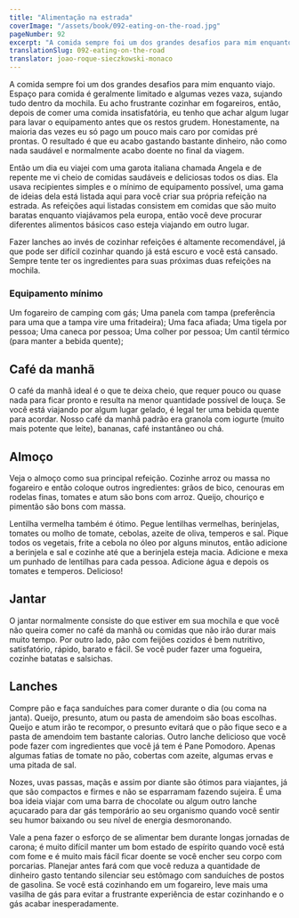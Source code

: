 ```yaml
---
title: "Alimentação na estrada"
coverImage: "/assets/book/092-eating-on-the-road.jpg"
pageNumber: 92
excerpt: "A comida sempre foi um dos grandes desafios para mim enquanto viajo. Espaço para comida é geralmente limitado e algumas vezes vaza, sujando tudo dentro da mochila."
translationSlug: 092-eating-on-the-road
translator: joao-roque-sieczkowski-monaco
---
```


A comida sempre foi um dos grandes desafios para mim enquanto viajo. Espaço para comida é geralmente limitado e algumas vezes vaza, sujando tudo dentro da mochila. Eu acho frustrante cozinhar em fogareiros, então, depois de comer uma comida insatisfatória, eu tenho que achar algum lugar para lavar o equipamento antes que os restos grudem. Honestamente, na maioria das vezes eu só pago um pouco mais caro por comidas pré prontas. O resultado é que eu acabo gastando bastante dinheiro, não como nada saudável e normalmente acabo doente no final da viagem.

Então um dia eu viajei com uma garota italiana chamada Angela e de repente me vi cheio de comidas saudáveis e deliciosas todos os dias. Ela usava recipientes simples e o mínimo de equipamento possível, uma gama de ideias dela está listada aqui para você criar sua própria refeição na estrada. As refeições aqui listadas consistem em comidas que são muito baratas enquanto viajávamos pela europa, então você deve procurar diferentes alimentos básicos caso esteja viajando em outro lugar.

Fazer lanches ao invés de cozinhar refeições é altamente recomendável, já que pode ser difícil cozinhar quando já está escuro e você está cansado. Sempre tente ter os ingredientes para suas próximas duas refeições na mochila.

### Equipamento mínimo

Um fogareiro de camping com gás;
Uma panela com tampa (preferência para uma que a tampa vire uma fritadeira);
Uma faca afiada;
Uma tigela por pessoa;
Uma caneca por pessoa;
Uma colher por pessoa;
Um cantil térmico (para manter a bebida quente);

## Café da manhã

O café da manhã ideal é o que te deixa cheio, que requer pouco ou quase nada para ficar pronto e resulta na menor quantidade possível de louça. Se você está viajando por algum lugar gelado, é legal ter uma bebida quente para acordar. Nosso café da manhã padrão era granola com iogurte (muito mais potente que leite), bananas, café instantâneo ou chá.

## Almoço

Veja o almoço como sua principal refeição. Cozinhe arroz ou massa no fogareiro e então coloque outros ingredientes: grãos de bico, cenouras em rodelas finas, tomates e atum são bons com arroz. Queijo, chouriço e pimentão são bons com massa.

Lentilha vermelha também é ótimo. Pegue lentilhas vermelhas, berinjelas, tomates ou molho de tomate, cebolas, azeite de oliva, temperos e sal. Pique todos os vegetais, frite a cebola no óleo por alguns minutos, então adicione a berinjela e sal e cozinhe até que a berinjela esteja macia. Adicione e mexa um punhado de lentilhas para cada pessoa. Adicione água e depois os tomates e temperos. Delicioso!

## Jantar

O jantar normalmente consiste do que estiver em sua mochila e que você não queira comer no café da manhã ou comidas que não irão durar mais muito tempo. Por outro lado, pão com feijões cozidos é bem nutritivo, satisfatório, rápido, barato e fácil. Se você puder fazer uma fogueira, cozinhe batatas e salsichas.

## Lanches

Compre pão e faça sanduíches para comer durante o dia (ou coma na janta). Queijo, presunto, atum ou pasta de amendoim são boas escolhas. Queijo e atum irão te recompor, o presunto evitará que o pão fique seco e a pasta de amendoim tem bastante calorias. Outro lanche delicioso que você pode fazer com ingredientes que você já tem é Pane Pomodoro. Apenas algumas fatias de tomate no pão, cobertas com azeite, algumas ervas e uma pitada de sal.

Nozes, uvas passas, maçãs e assim por diante são ótimos para viajantes, já que são compactos e firmes e não se esparramam fazendo sujeira. É uma boa ideia viajar com uma barra de chocolate ou algum outro lanche açucarado para dar gás temporário ao seu organismo quando você sentir seu humor baixando ou seu nível de energia desmoronando.

Vale a pena fazer o esforço de se alimentar bem durante longas jornadas de carona; é muito difícil manter um bom estado de espírito quando você está com fome e é muito mais fácil ficar doente se você encher seu corpo com porcarias. Planejar antes fará com que você reduza a quantidade de dinheiro gasto tentando silenciar seu estômago com sanduíches de postos de gasolina. Se você está cozinhando em um fogareiro, leve mais uma vasilha de gás para evitar a frustrante experiência de estar cozinhando e o gás acabar inesperadamente.
